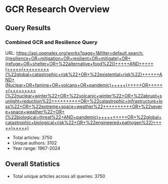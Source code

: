 # GCR Research Overview

## Query Results

### Combined GCR and Resilience Query

URL: https://api.openalex.org/works?page=1&filter=default.search:((resilience+OR+mitigation+OR+resilient+OR+mitigate)+OR+(refuge+OR+shelter+OR+%22alternative+food%22))+++++AND+++++(+++++(+++++++++(%22global+catastrophic+risk%22+OR+%22existential+risk%22)++++++AND+(Nuclear+OR+famine+OR+volcano+OR+pandemic)+++++)+++++OR++++++(+++++++++(%22nuclear+winter%22+OR+%22volcanic+winter%22+OR+%22abrupt+sunlight+reduction%22++++++++++OR+%22catastrophic+infrastructure+loss%22+OR+%22extreme+space+weather%22++++++++++OR+%22severe+space+weather%22+OR+(%22biological+threat%22+AND+pandemic)++++++++++OR+%22global+catastrophic+biological+risk%22+OR+%22engineered+pathogen%22)+++++)+++++)

- Total articles: 3750
- Unique authors: 3102
- Year range: 1967-2024

## Overall Statistics

- Total unique articles across all queries: 3750

